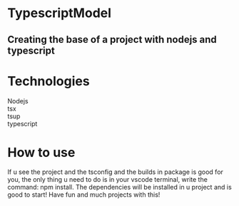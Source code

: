 # TypescriptModel
## Creating the base of a project with nodejs and typescript

# Technologies
Nodejs <br/>
tsx <br/>
tsup <br/>
typescript

# How to use
If u see the project and the tsconfig and the builds in package is good for you, the only thing u need to do is in your vscode terminal, write the command: npm install.
The dependencies will be installed in u project and is good to start!
Have fun and much projects with this!

